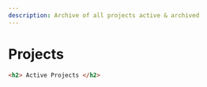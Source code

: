 ```yaml
---
description: Archive of all projects active & archived
---
```


# Projects

```html
<h2> Active Projects </h2>
```

